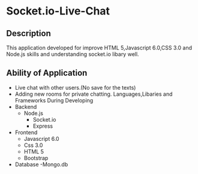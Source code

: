 # Socket.io-Live-Chat
##  Description
 This application developed for improve HTML 5,Javascript 6.0,CSS 3.0 and Node.js skills and understanding socket.io libary well.
##  Ability of Application 
- Live chat with other users.(No save for the texts)
- Adding new rooms for private chatting.
Languages,Libaries and Frameworks During Developing 
- Backend
  - Node.js
    - Socket.io
    - Express
- Frontend
  - Javascript 6.0
  - Css 3.0
  - HTML 5
  - Bootstrap
- Database
  -Mongo.db

